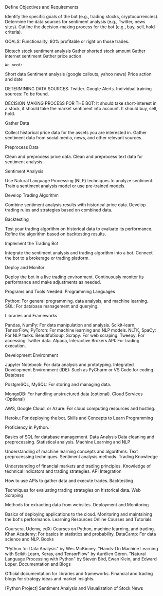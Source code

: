 Define Objectives and Requirements

Identify the specific goals of the bot (e.g., trading stocks, cryptocurrencies).
Determine the data sources for sentiment analysis (e.g., Twitter, news sites).
Outline the decision-making process for the bot (e.g., buy, sell, hold criteria).







GOALS:
Functionality. 80% profitable or right on those trades. 



Biotech stock sentiment analysis
Gather shorted stock amount
Gather internet sentiment
Gather price action

	We need:
Short data
Sentiment analysis (google callouts, yahoo news)
Price action and date


DETERMINING DATA SOURCES:
Twitter. Google Alerts. Individual training sources: To be found.


DECISION MAKING PROCESS FOR THE BOT: 
It should take short-interest in a stock, it should take the market sentiment into account. It should buy, sell, hold. 
















Gather Data

Collect historical price data for the assets you are interested in.
Gather sentiment data from social media, news, and other relevant sources.


Preprocess Data

Clean and preprocess price data.
Clean and preprocess text data for sentiment analysis.


Sentiment Analysis

Use Natural Language Processing (NLP) techniques to analyze sentiment.
Train a sentiment analysis model or use pre-trained models.


Develop Trading Algorithm

Combine sentiment analysis results with historical price data.
Develop trading rules and strategies based on combined data.


Backtesting

Test your trading algorithm on historical data to evaluate its performance.
Refine the algorithm based on backtesting results.


Implement the Trading Bot

Integrate the sentiment analysis and trading algorithm into a bot.
Connect the bot to a brokerage or trading platform.


Deploy and Monitor

Deploy the bot in a live trading environment.
Continuously monitor its performance and make adjustments as needed.



Programs and Tools Needed: Programming Languages

Python: For general programming, data analysis, and machine learning.
SQL: For database management and querying.

Libraries and Frameworks

Pandas, NumPy: For data manipulation and analysis.
Scikit-learn, TensorFlow, PyTorch: For machine learning and NLP models.
NLTK, SpaCy: For NLP tasks.
BeautifulSoup, Scrapy: For web scraping.
Tweepy: For accessing Twitter data.
Alpaca, Interactive Brokers API: For trading execution.


Development Environment

Jupyter Notebook: For data analysis and prototyping.
Integrated Development Environment (IDE): Such as PyCharm or VS Code for coding.
Database

PostgreSQL, MySQL: For storing and managing data.

MongoDB: For handling unstructured data (optional).
Cloud Services (Optional)

AWS, Google Cloud, or Azure: For cloud computing resources and hosting.

Heroku: For deploying the bot.
Skills and Concepts to Learn
Programming

Proficiency in Python.

Basics of SQL for database management.
Data Analysis
Data cleaning and preprocessing.
Statistical analysis.
Machine Learning and NLP

Understanding of machine learning concepts and algorithms.
Text preprocessing techniques.
Sentiment analysis methods.
Trading Knowledge

Understanding of financial markets and trading principles.
Knowledge of technical indicators and trading strategies.
API Integration

How to use APIs to gather data and execute trades.
Backtesting

Techniques for evaluating trading strategies on historical data.
Web Scraping

Methods for extracting data from websites.
Deployment and Monitoring

Basics of deploying applications to the cloud.
Monitoring and maintaining the bot's performance.
Learning Resources
Online Courses and Tutorials

Coursera, Udemy, edX: Courses on Python, machine learning, and trading.
Khan Academy: For basics in statistics and probability.
DataCamp: For data science and NLP.
Books

"Python for Data Analysis" by Wes McKinney.
"Hands-On Machine Learning with Scikit-Learn, Keras, and TensorFlow" by Aurélien Géron.
"Natural Language Processing with Python" by Steven Bird, Ewan Klein, and Edward Loper.
Documentation and Blogs

Official documentation for libraries and frameworks.
Financial and trading blogs for strategy ideas and market insights.
















[Python Project] Sentiment Analysis and Visualization of Stock News

